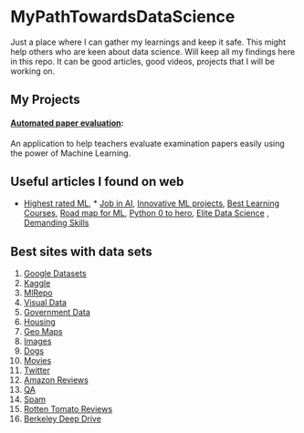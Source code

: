 # MyPathTowardsDataScience

Just a place where I can gather my learnings and keep it safe. This might help others who are keen about data science. Will keep all my findings here in this repo. It can be good articles, good videos, projects that I will be working on.

## My Projects

#### [Automated paper evaluation](https://github.com/KashyapBhat/AumatedPaperEvaluation):
An application to help teachers evaluate examination papers easily using the power of Machine Learning. 

## Useful articles I found on web
  * [Highest rated ML](https://towardsdatascience.com/highest-rated-ml-projects-on-github-694486293512), * [Job in AI](https://towardsdatascience.com/how-to-get-a-job-in-ai-with-no-experience-16526874165d), [Innovative ML projects](https://www.analyticsvidhya.com/blog/2019/08/7-innovative-machine-learning-github-projects-in-python/), [Best Learning Courses](https://www.learndatasci.com/best-data-science-online-courses/), [Road map for ML](https://www.reddit.com/r/learnmachinelearning/comments/cxrpjz/a_clear_roadmap_for_mldl/eyn8cna/?utm_source=share&utm_medium=web2x), [Python 0 to hero](quora.com/If-you-are-mentoring-someone-to-become-a-data-scientist-using-Python-from-0-knowledge-what-would-the-learning-path-look-like), [Elite Data Science](https://elitedatascience.com/) , [Demanding Skills](https://towardsdatascience.com/the-most-in-demand-skills-for-data-scientists-4a4a8db896db?_branch_match_id=704784754788833271)
  
## Best sites with data sets
  1. [Google Datasets](https://toolbox.google.com/datasetsearch)
  2. [Kaggle](https://www.kaggle.com/)
  3. [MlRepo](http://mlr.cs.umass.edu/ml/)
  4. [Visual Data](https://www.visualdata.io/)
  5. [Government Data](https://www.data.gov/)
  6. [Housing](https://www.cs.toronto.edu/~delve/data/boston/bostonDetail.html)
  7. [Geo Maps](https://www.kaggle.com/xiuchengwang/python-dataset-download)
  8. [Images](https://ai.googleblog.com/2016/09/introducing-open-images-dataset.html)
  9. [Dogs](http://vision.stanford.edu/aditya86/ImageNetDogs/)
  10. [Movies](http://ai.stanford.edu/~amaas/data/sentiment/)
  11. [Twitter](https://www.kaggle.com/crowdflower/twitter-airline-sentiment)
  12. [Amazon Reviews](https://snap.stanford.edu/data/web-Amazon.html)
  13. [QA](https://hotpotqa.github.io/index.html)
  14. [Spam](http://www.dt.fee.unicamp.br/~tiago/smsspamcollection/)
  15. [Rotten Tomato Reviews](https://drive.google.com/file/d/1w1TsJB-gmIkZ28d1j7sf1sqcPmHXw352/view)
  16. [Berkeley Deep Drive](https://bdd-data.berkeley.edu/)
  
